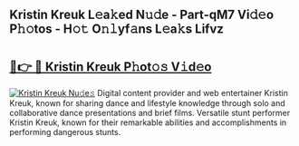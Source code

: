 ## Kristin Kreuk L𝚎a𝚔ed N𝚞𝚍e - Part-qM7 Vi𝚍𝚎o P𝚑𝚘tos - H𝚘𝚝 O𝚗𝚕yf𝚊ns L𝚎a𝚔s Lifvz

# <h2><a href="http://kf9iiu.oniu.top/?m=Kristin+Kreuk">🔗👉 🔴 Kristin Kreuk P𝚑ot𝚘𝚜 V𝚒d𝚎o</a></h2>

[![Kristin Kreuk Nu𝚍e𝚜](https://i.imgur.com/0qMVB7G.gif)](http://kf9iiu.oniu.top/?m=Kristin+Kreuk)
Digital content provider and web entertainer Kristin Kreuk, known for sharing dance and lifestyle knowledge through solo and collaborative dance presentations and brief films. Versatile stunt performer Kristin Kreuk, known for their remarkable abilities and accomplishments in performing dangerous stunts.  
